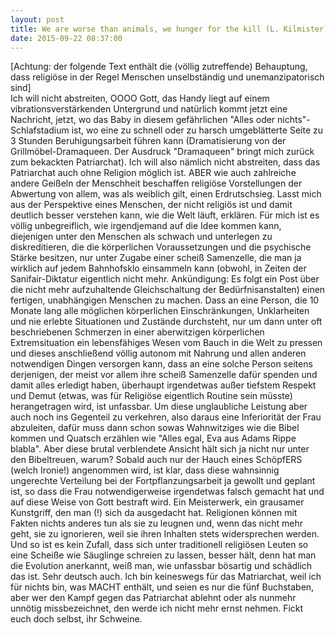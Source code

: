 ```yaml
---
layout: post
title: We are worse than animals, we hunger for the kill (L. Kilmister)
date: 2015-09-22 08:37:00
---
```


[Achtung: der folgende Text enthält die (völlig zutreffende) Behauptung, dass religiöse in der Regel Menschen unselbständig und unemanzipatorisch sind]<br>
Ich will nicht abstreiten, OOOO Gott, das Handy liegt auf einem vibrationsverstärkenden Untergrund und natürlich kommt jetzt eine Nachricht, jetzt, wo das Baby in diesem gefährlichen "Alles oder nichts"-Schlafstadium ist, wo eine zu schnell oder zu harsch umgeblätterte Seite zu 3 Stunden Beruhigungsarbeit führen kann 
(Dramatisierung von der Grillmöbel-Dramaqueen. Der Ausdruck "Dramaqueen" bringt mich zurück zum bekackten Patriarchat). Ich will also nämlich nicht abstreiten,
dass das Patriarchat auch ohne Religion möglich ist. ABER wie auch zahlreiche andere Geißeln der Menschheit beschaffen religiöse Vorstellungen der Abwertung von allem,
was als weiblich gilt, einen Erdrutschsieg. Lasst mich aus der Perspektive eines Menschen, der nicht religiös ist und damit deutlich besser verstehen kann, wie die Welt läuft, erklären.
Für mich ist es völlig unbegreiflich, wie irgendjemand auf die Idee kommen kann, diejenigen unter den Menschen als schwach und unterlegen zu diskreditieren, die die körperlichen Voraussetzungen und die psychische Stärke besitzen, nur unter Zugabe einer scheiß Samenzelle, die man ja wirklich auf jedem Bahnhofsklo einsammeln kann (obwohl, in Zeiten der Sanifair-Diktatur eigentlich nicht mehr. Ankündigung: Es folgt ein Post über die nicht mehr aufzuhaltende Gleichschaltung der Bedürfnisanstalten)
einen fertigen, unabhängigen Menschen zu machen. Dass an eine Person, die 10 Monate lang alle möglichen körperlichen Einschränkungen, Unklarheiten und nie erlebte Situationen und Zustände durchsteht, nur um dann unter oft beschriebenen Schmerzen in einer aberwitzigen körperlichen Extremsituation ein lebensfähiges Wesen vom Bauch in die Welt zu pressen und dieses anschließend völlig autonom
mit Nahrung und allen anderen notwendigen Dingen versorgen kann, dass an eine solche Person seitens derjenigen, der meist vor allem ihre scheiß Samenzelle dafür spenden und damit alles erledigt haben, überhaupt irgendetwas außer tiefstem Respekt und Demut (etwas, was für Religiöse eigentlich Routine sein müsste) herangetragen wird, ist unfassbar.
Um diese unglaubliche Leistung aber auch noch ins Gegenteil zu verkehren, also daraus eine Inferiorität der Frau abzuleiten, dafür muss dann schon sowas Wahnwitziges wie die Bibel kommen und Quatsch erzählen wie "Alles egal, Eva aus Adams Rippe blabla". Aber diese brutal verblendete Ansicht hält sich ja nicht nur unter den Bibeltreuen, warum? Sobald auch nur der Hauch eines SchöpfERS (welch Ironie!) angenommen wird, ist klar,
dass diese wahnsinnig ungerechte Verteilung bei der Fortpflanzungsarbeit ja gewollt und geplant ist, so dass die Frau notwendigerweise irgendetwas falsch gemacht hat und auf diese Weise von Gott bestraft wird. Ein Meisterwerk, ein grausamer Kunstgriff, den man (!) sich da ausgedacht hat. Religionen können mit Fakten nichts anderes tun als sie zu leugnen und, wenn das nicht mehr geht, sie zu ignorieren, weil sie ihren Inhalten stets widersprechen werden.
Und so ist es kein Zufall, dass sich unter traditionell religiösen Leuten so eine Scheiße wie Säuglinge schreien zu lassen, besser hält, denn hat man die Evolution anerkannt, weiß man, wie unfassbar bösartig und schädlich das ist. Sehr deutsch auch. Ich bin keineswegs für das Matriarchat, weil ich für nichts bin, was MACHT enthält, und seien es nur die fünf Buchstaben, aber wer den Kampf gegen das Patriarchat ablehnt oder als nunmehr unnötig missbezeichnet, den werde ich nicht mehr ernst nehmen. Fickt euch doch selbst, ihr Schweine.
